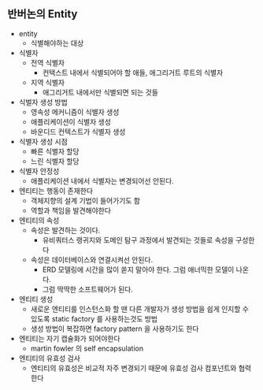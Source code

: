 ## 반버논의 Entity

- entity
  - 식별해야하는 대상
- 식별자
  - 전역 식별자
    - 컨택스트 내에서 식별되어야 할 애들, 애그리거트 루트의 식별자
  - 지역 식별자
    - 애그리거트 내에서만 식별되면 되는 것들
- 식벌자 생성 방법
  - 영속성 메커니즘이 식별자 생성
  - 애플리케이션이 식별자 생성
  - 바운디드 컨텍스트가 식별자 생성
- 식별자 생성 시점
  - 빠른 식별자 할당
  - 느린 식별자 할당
- 식별자 안정성
  - 애플리케이션 내에서 식별자는 변경되어선 안된다.
- 엔티티는 행동이 존재한다
  - 객체지향의 설계 기법이 들어가기도 함
  - 역할과 책임을 발견해야한다
- 엔티티의 속성
  - 속성은 발견하는 것이다.
    - 유비쿼터스 랭귀지와 도메인 탐구 과정에서 발견되는 것들로 속성을 구성한다
  - 속성은 데이터베이스와 연결시켜선 안된다.
    - ERD 모델링에 시간을 많이 쏟지 말아야 한다. 그럼 애너믹한 모델이 나온다.
    - 그럼 딱딱한 소프트웨어가 된다.
- 엔티티 생성
  - 새로운 엔티티를 인스턴스화 할 땐 다른 개발자가 생성 방법을 쉽게 인지할 수 있도록 static factory 를 사용하는것도 방법
  - 생성 방법이 복잡하면 factory pattern 을 사용하기도 한다
- 엔티티는 자기 캡슐화가 되어야한다
  - martin fowler 의 self encapsulation
- 엔티티의 유효성 검사
  - 엔티티의 유효성은 비교적 자주 변경되기 때문에 유효성 검사 컴포넌트와 협력한다
